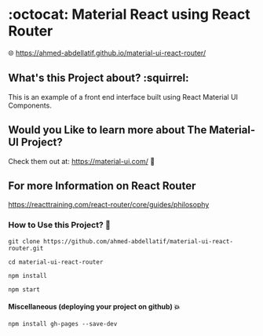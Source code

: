 # :octocat: Material React using React Router
:globe_with_meridians: https://ahmed-abdellatif.github.io/material-ui-react-router/

## What's this Project about? :squirrel:
This is an example of a front end interface built using React Material UI Components.

## Would you Like to learn more about The Material-UI Project?
Check them out at: https://material-ui.com/ :bookmark:

## For more Information on React Router
https://reacttraining.com/react-router/core/guides/philosophy


### How to Use this Project? :book:

```
git clone https://github.com/ahmed-abdellatif/material-ui-react-router.git

cd material-ui-react-router

npm install

npm start

```

#### Miscellaneous (deploying your project on github) :boom:
```
npm install gh-pages --save-dev
```
